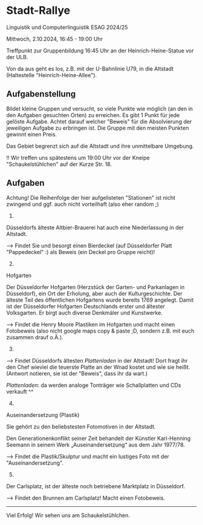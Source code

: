 # Stadt-Rallye
Linguistik und Computerlinguistik ESAG 2024/25


Mittwoch, 2.10.2024, 16:45 - 19:00 Uhr 

Treffpunkt zur Gruppenbildung 16:45 Uhr an der Heinrich-Heine-Statue vor der ULB.

Von da aus geht es los, z.B. mit der U-Bahnlinie U79, in die Altstadt (Haltestelle "Heinrich-Heine-Allee").


## Aufgabenstellung

Bildet kleine Gruppen und versucht, so viele Punkte wie möglich (an den in den Aufgaben gesuchten Orten) zu erreichen. Es gibt 1 Punkt für jede gelöste Aufgabe. Achtet darauf welcher "Beweis" für die Absolvierung der jeweiligen Aufgabe zu erbringen ist. Die Gruppe mit den meisten Punkten gewinnt einen Preis. 

Das Gebiet begrenzt sich auf die Altstadt und ihre unmittelbare Umgebung.

!! Wir treffen uns spätestens um 19:00 Uhr vor der Kneipe "Schaukelstühlchen" auf der Kurze Str. 18.



## Aufgaben 

Achtung! Die Reihenfolge der hier aufgelisteten "Stationen" ist nicht zwingend und ggf. auch nicht vorteilhaft (also eher random ;)


1) 

Düsseldorfs älteste Altbier-Brauerei hat auch eine Niederlassung in der Altstadt.

--> Findet Sie und besorgt einen Bierdeckel (auf Düsseldorfer Platt "Pappedeckel" :) als Beweis (ein Deckel pro Gruppe reicht)! 



2)

Hofgarten

Der Düsseldorfer Hofgarten (Herzstück der Garten- und Parkanlagen in Düsseldorf), ein Ort der Erholung, aber auch der Kulturgeschichte. Der älteste Teil des öffentlichen Hofgartens wurde bereits 1769 angelegt. Damit ist der Düsseldorfer Hofgarten Deutschlands erster und ältester Volksgarten. Er birgt auch diverse Denkmäler und Kunstwerke.

--> Findet die Henry Moore Plastiken im Hofgarten und macht einen Fotobeweis (also nicht google maps copy & paste ;D, sondern z.B. mit euch zusammen drauf o.Ä.).



3)

--> Findet Düsseldorfs ältesten *Plattenladen* in der Altstadt! Dort fragt ihr den Chef wieviel die teuerste Platte an der Wnad kostet und wie sie heißt. (Antwort notieren, sie ist der "Beweis", dass ihr da wart.)

*Plattenladen*: da werden analoge Tonträger wie Schallplatten und CDs verkauft ^^



4)

Auseinandersetzung (Plastik)

Sie gehört zu den beliebstesten Fotomotiven in der Altstadt.

Den Generationenkonflikt seiner Zeit behandelt der Künstler Karl-Henning Seemann in seinem Werk „Auseinandersetzung“ aus dem Jahr 1977/78. 

--> Findet die Plastik/Skulptur und macht ein lustiges Foto mit der "Auseinandersetzung".



5)

Der Carlsplatz, ist der älteste noch betriebene Marktplatz in Düsseldorf.

--> Findet den Brunnen am Carlsplatz! Macht einen Fotobeweis.


--------------------


Viel Erfolg! Wir sehen uns am Schaukelstühlchen.


